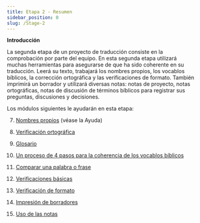 ```yaml
---
title: Etapa 2 - Resumen
sidebar_position: 0
slug: /Stage-2
---
```




**Introducción**


La segunda etapa de un proyecto de traducción consiste en la comprobación por parte del equipo. En esta segunda etapa utilizará muchas herramientas para asegurarse de que ha sido coherente en su traducción. Leerá su texto, trabajará los nombres propios, los vocablos bíblicos, la corrección ortográfica y las verificaciones de formato. También imprimirá un borrador y utilizará diversas notas: notas de proyecto, notas ortográficas, notas de discusión de términos bíblicos para registrar sus preguntas, discusiones y decisiones.


Los módulos siguientes le ayudarán en esta etapa:


  7.  [Nombres propios](/7.PN) (véase la Ayuda)


  8.  [Verificación ortográfica](/8.SP)


  9.  [Glosario](/9.GL)


 10.  [Un proceso de 4 pasos para la coherencia de los vocablos bíblicos](/10.BT)


 11.  [Comparar una palabra o frase](/11.MP)


 12.  [Verificaciones básicas](/12.BC2)


 13.  [Verificación de formato](/13.FC)


 14.  [Impresión de borradores](/14.PD)


 15.  [Uso de las notas](/15.UN)


